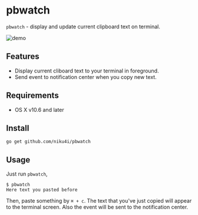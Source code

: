 # pbwatch

`pbwatch` - display and update current clipboard text on terminal.

![demo](http://orihubon.com/images/20160721-pbwatch-demo.gif)

## Features

* Display current cliboard text to your terminal in foreground.
* Send event to notification center when you copy new text.

## Requirements

* OS X v10.6 and later

## Install

    go get github.com/niku4i/pbwatch

## Usage

Just run `pbwatch`,

```
$ pbwatch
Here text you pasted before

```

Then, paste something by `⌘ + c`. The text that you've just copied will appear to the terminal screen. Also the event will be sent to the notification center.

